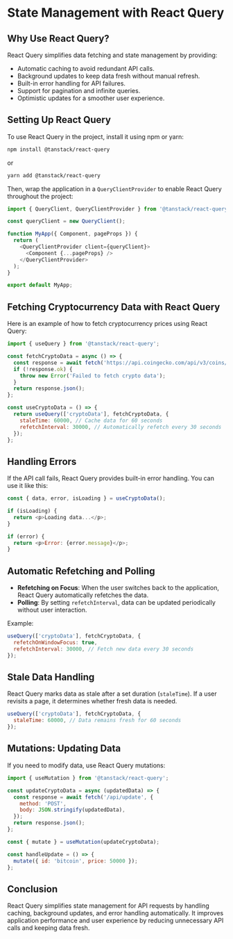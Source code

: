 # State Management with React Query

## Why Use React Query?
React Query simplifies data fetching and state management by providing:

- Automatic caching to avoid redundant API calls.
- Background updates to keep data fresh without manual refresh.
- Built-in error handling for API failures.
- Support for pagination and infinite queries.
- Optimistic updates for a smoother user experience.

## Setting Up React Query
To use React Query in the project, install it using npm or yarn:

```sh
npm install @tanstack/react-query
```

or

```sh
yarn add @tanstack/react-query
```

Then, wrap the application in a `QueryClientProvider` to enable React Query throughout the project:

```js
import { QueryClient, QueryClientProvider } from '@tanstack/react-query';

const queryClient = new QueryClient();

function MyApp({ Component, pageProps }) {
  return (
    <QueryClientProvider client={queryClient}>
      <Component {...pageProps} />
    </QueryClientProvider>
  );
}

export default MyApp;
```

## Fetching Cryptocurrency Data with React Query

Here is an example of how to fetch cryptocurrency prices using React Query:

```js
import { useQuery } from '@tanstack/react-query';

const fetchCryptoData = async () => {
  const response = await fetch('https://api.coingecko.com/api/v3/coins/markets?vs_currency=usd');
  if (!response.ok) {
    throw new Error('Failed to fetch crypto data');
  }
  return response.json();
};

const useCryptoData = () => {
  return useQuery(['cryptoData'], fetchCryptoData, {
    staleTime: 60000, // Cache data for 60 seconds
    refetchInterval: 30000, // Automatically refetch every 30 seconds
  });
};
```

## Handling Errors
If the API call fails, React Query provides built-in error handling. You can use it like this:

```js
const { data, error, isLoading } = useCryptoData();

if (isLoading) {
  return <p>Loading data...</p>;
}

if (error) {
  return <p>Error: {error.message}</p>;
}
```

## Automatic Refetching and Polling
- **Refetching on Focus**: When the user switches back to the application, React Query automatically refetches the data.
- **Polling**: By setting `refetchInterval`, data can be updated periodically without user interaction.

Example:

```js
useQuery(['cryptoData'], fetchCryptoData, {
  refetchOnWindowFocus: true,
  refetchInterval: 30000, // Fetch new data every 30 seconds
});
```

## Stale Data Handling
React Query marks data as stale after a set duration (`staleTime`). If a user revisits a page, it determines whether fresh data is needed.

```js
useQuery(['cryptoData'], fetchCryptoData, {
  staleTime: 60000, // Data remains fresh for 60 seconds
});
```

## Mutations: Updating Data
If you need to modify data, use React Query mutations:

```js
import { useMutation } from '@tanstack/react-query';

const updateCryptoData = async (updatedData) => {
  const response = await fetch('/api/update', {
    method: 'POST',
    body: JSON.stringify(updatedData),
  });
  return response.json();
};

const { mutate } = useMutation(updateCryptoData);

const handleUpdate = () => {
  mutate({ id: 'bitcoin', price: 50000 });
};
```

## Conclusion
React Query simplifies state management for API requests by handling caching, background updates, and error handling automatically. It improves application performance and user experience by reducing unnecessary API calls and keeping data fresh.


